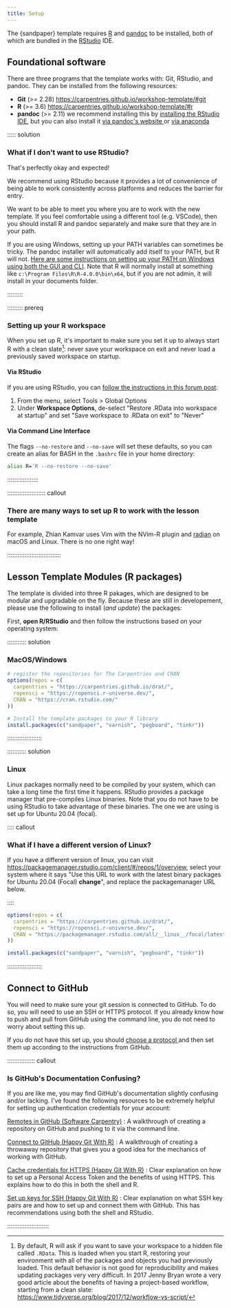```yaml
---
title: Setup
---
```


The {sandpaper} template requires [R] and [pandoc] to be installed, both of 
which are bundled in the [RStudio] IDE. 

## Foundational software

There are three programs that the template works with: Git, RStudio, and pandoc.
They can be installed from the following resources:

 - **Git** (>= 2.28) https://carpentries.github.io/workshop-template/#git
 - **R** (>= 3.6) https://carpentries.github.io/workshop-template/#r
 - **pandoc** (>= 2.11) we recommend installing this by [installing the RStudio 
   IDE][RStudio], but you can also install it [via pandoc's website
   ](https://pandoc.org/installing) or [via anaconda
   ](https://carpentries.github.io/workshop-template/#python)

::::: solution

### What if I don't want to use RStudio?

That's perfectly okay and expected! 

We recommend using RStudio because it provides a lot of convenience of being
able to work consistently across platforms and reduces the barrier for entry. 

We want to be able to meet you where you are to work with the new template. If
you feel comfortable using a different tool (e.g. VSCode), then you should
install R and pandoc separately and make sure that they are in your path. 

If you are using Windows, setting up your PATH variables can sometimes be
tricky. The pandoc installer will automatically add itself to your PATH, but R
will not. [Here are some instructions on setting up your PATH on Windows using
both the GUI and CLI](https://www.maketecheasier.com/what-is-the-windows-path/).
Note that R will normally install at something like 
`c:\Program Files\R\R-4.0.0\bin\x64`, but if you are not admin, it will install
in your documents folder. 

:::::::::


::::::::: prereq

### Setting up your R workspace

When you set up R, it's important to make sure you set it up to always start R
with a clean slate[^1]: never save your workspace on exit and never load a
previously saved workspace on startup.  

#### Via RStudio 

If you are using RStudio, you can [follow the instructions in this forum 
post](https://community.rstudio.com/t/first-line-of-every-r-script/799/12?u=zkamvar):

1. From the menu, select <cmd>Tools<cmd> > <cmd>Global Options</cmd>
2. Under **Workspace Options**, de-select "Restore .RData into workspace at
   startup" and set "Save workspace to .RData on exit" to "Never"

#### Via Command Line Interface

The flags `--no-restore` and `--no-save` will set these defaults, so you can 
create an alias for BASH in the `.bashrc` file in your home directory:

```bash
alias R='R --no-restore --no-save'
```

::::::::::::::::::

:::::::::::::::::::::: callout

### There are many ways to set up R to work with the lesson template

For example, Zhian Kamvar uses Vim with the NVim-R plugin  and 
[radian](https://github.com/randy3k/radian#readme) on macOS and Linux. There is 
no one right way!

:::::::::::::::::::::::::::::::

## Lesson Template Modules (R packages)

The template is divided into three R pakages, which are designed to be modular
and upgradable on the fly. Because these are still in developement, please use
the following to install (*and update*) the packages:

First, **open R/RStudio** and then follow the instructions based on your
operating system:

::::::::::: solution

### MacOS/Windows

```r
# register the repositories for The Carpentries and CRAN
options(repos = c(
  carpentries = "https://carpentries.github.io/drat/",
  ropensci = "https://ropensci.r-universe.dev/",
  CRAN = "https://cran.rstudio.com/"
))

# Install the template packages to your R library
install.packages(c("sandpaper", "varnish", "pegboard", "tinkr"))
```

::::::::::::::::::::


::::::::::: solution

### Linux

Linux packages normally need to be compiled by your system, which can take a 
long time the first time it happens. RStudio provides a package manager that
pre-compiles Linux binaries. Note that you do not have to be using RStudio to
take advantage of these binaries. The one we are using is set up for Ubuntu 
20.04 (focal). 

:::: callout

### What if I have a different version of Linux?

If you have a different version of linux, you can visit 
https://packagemanager.rstudio.com/client/#/repos/1/overview, select your
system where it says "Use this URL to work with the latest binary packages for
Ubuntu 20.04 (Focal) **change**", and replace the packagemanager URL below.

::::

```r
options(repos = c(
  carpentries = "https://carpentries.github.io/drat/",
  ropensci = "https://ropensci.r-universe.dev/",
  CRAN = "https://packagemanager.rstudio.com/all/__linux__/focal/latest"
))

install.packages(c("sandpaper", "varnish", "pegboard", "tinkr"))
```
::::::::::::::::::::

## Connect to GitHub

You will need to make sure your git session is connected to GitHub. To do so, 
you will need to use an SSH or HTTPS protocol. If you already know how to push
and pull from GitHub using the command line, you do not need to worry about 
setting this up. 

If you do not have this set up, you should [choose a protocol
](https://docs.github.com/en/github/getting-started-with-github/about-remote-repositories) 
and then set them up according to the instructions from GitHub. 

:::::::::::::::: callout

### Is GitHub's Documentation Confusing?

If you are like me, you may find GitHub's documentation slightly confusing 
and/or lacking. I've found the following resources to be extremely helpful for
setting up authentication credentials for your account:

[Remotes in GitHub (Software Carpentry)](http://swcarpentry.github.io/git-novice/07-github)
: A walkthrough of creating a repository on GitHub and pushing to it via the 
  command line.

[Connect to GitHub (Happy Git With R)](https://happygitwithr.com/push-pull-github.html)
: A walkthrough of creating a throwaway repository that gives you a good idea 
  for the mechanics of working with GitHub. 

[Cache credentials for HTTPS (Happy Git With R)](https://happygitwithr.com/credential-caching.html)
: Clear explanation on how to set up a Personal Access Token and the benefits of
  using HTTPS. This explains how to do this in both the shell and R.

[Set up keys for SSH (Happy Git With R)](https://happygitwithr.com/ssh-keys.html)
: Clear explanation on what SSH key pairs are and how to set up and connect them
  with GitHub. This has recommendations using both the shell and RStudio. 

::::::::::::::::::::::::

[R]: https://cran.rstudio.org/
[pandoc]: https://pandoc.org/
[RStudio]: https://rstudio.com/products/rstudio/download/#download
[^1]: By default, R will ask if you want to save your workspace to a hidden file
called `.RData`. This is loaded when you start R, restoring your environment
with all of the packages and objects you had previously loaded. This default
behavior is not good for reproducibility and makes updating packages very
very difficult. In 2017 Jenny Bryan wrote a very good article about the benefits
of having a project-based workflow, starting from a clean slate: 
https://www.tidyverse.org/blog/2017/12/workflow-vs-script/
